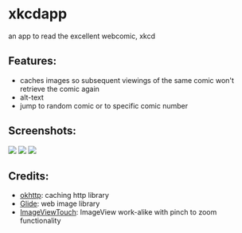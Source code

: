 # xkcdapp
an app to read the excellent webcomic, xkcd

## Features:  
* caches images so subsequent viewings of the same comic won't retrieve the comic again
* alt-text
* jump to random comic or to specific comic number

## Screenshots:  
![](http://i.imgur.com/ZHRmg6R.png)
![](http://i.imgur.com/KVulfiE.png)
![](http://i.imgur.com/o3ZEDGh.png)

## Credits:
* [okhttp](http://square.github.io/okhttp/): caching http library
* [Glide](https://github.com/bumptech/glide): web image library
* [ImageViewTouch](https://github.com/sephiroth74/ImageViewZoom): ImageView work-alike with pinch to zoom functionality
